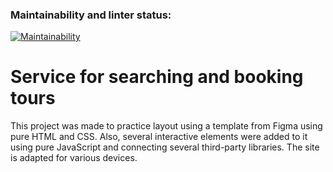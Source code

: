 ### Maintainability and linter status:

[![Maintainability](https://api.codeclimate.com/v1/badges/79c5ca317ba0ea2a611b/maintainability)](https://codeclimate.com/github/nikolaydlv/tourism-booking-service/maintainability)

# Service for searching and booking tours

This project was made to practice layout using a template from Figma using pure HTML and CSS. Also, several interactive elements were added to it using pure JavaScript and connecting several third-party libraries. The site is adapted for various devices.